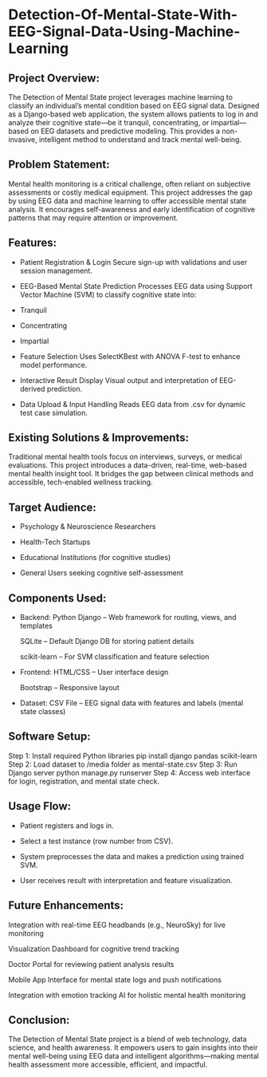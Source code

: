 # Detection-Of-Mental-State-With-EEG-Signal-Data-Using-Machine-Learning
## Project Overview:
The Detection of Mental State project leverages machine learning to classify an individual’s mental condition based on EEG signal data. Designed as a Django-based web application, the system allows patients to log in and analyze their cognitive state—be it tranquil, concentrating, or impartial—based on EEG datasets and predictive modeling. This provides a non-invasive, intelligent method to understand and track mental well-being.

## Problem Statement:
Mental health monitoring is a critical challenge, often reliant on subjective assessments or costly medical equipment. This project addresses the gap by using EEG data and machine learning to offer accessible mental state analysis. It encourages self-awareness and early identification of cognitive patterns that may require attention or improvement.

 ## Features:
- Patient Registration & Login
  Secure sign-up with validations and user session management.

- EEG-Based Mental State Prediction
  Processes EEG data using Support Vector Machine (SVM) to classify cognitive state into:

- Tranquil

- Concentrating

- Impartial

- Feature Selection
  Uses SelectKBest with ANOVA F-test to enhance model performance.

- Interactive Result Display
  Visual output and interpretation of EEG-derived prediction.

- Data Upload & Input Handling
  Reads EEG data from .csv for dynamic test case simulation.

## Existing Solutions & Improvements:
Traditional mental health tools focus on interviews, surveys, or medical evaluations. This project introduces a data-driven, real-time, web-based mental health insight tool. It bridges the gap between clinical methods and accessible, tech-enabled wellness tracking.

## Target Audience:
- Psychology & Neuroscience Researchers

- Health-Tech Startups

- Educational Institutions (for cognitive studies)

- General Users seeking cognitive self-assessment

## Components Used:
- Backend:
  Python Django – Web framework for routing, views, and templates

  SQLite – Default Django DB for storing patient details

  scikit-learn – For SVM classification and feature selection

- Frontend:
  HTML/CSS – User interface design

  Bootstrap – Responsive layout

- Dataset:
  CSV File – EEG signal data with features and labels (mental state classes)

## Software Setup:
Step 1: Install required Python libraries
pip install django pandas scikit-learn
Step 2: Load dataset to /media folder as mental-state.csv
Step 3: Run Django server
python manage.py runserver
Step 4: Access web interface for login, registration, and mental state check.

 ## Usage Flow:
- Patient registers and logs in.

- Select a test instance (row number from CSV).

- System preprocesses the data and makes a prediction using trained SVM.

-  User receives result with interpretation and feature visualization.

## Future Enhancements:
Integration with real-time EEG headbands (e.g., NeuroSky) for live monitoring

Visualization Dashboard for cognitive trend tracking

Doctor Portal for reviewing patient analysis results

Mobile App Interface for mental state logs and push notifications

Integration with emotion tracking AI for holistic mental health monitoring

## Conclusion:
The Detection of Mental State project is a blend of web technology, data science, and health awareness. It empowers users to gain insights into their mental well-being using EEG data and intelligent algorithms—making mental health assessment more accessible, efficient, and impactful.
